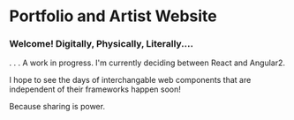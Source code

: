 # Portfolio and Artist Website

### Welcome! Digitally, Physically, Literally.... 

. . . A work in progress. I'm currently deciding between React and Angular2. 

I hope to see the days of interchangable web components that are independent of their frameworks happen soon!

Because sharing is power. 


